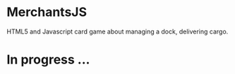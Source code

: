 # MerchantsJS

HTML5 and Javascript card game about managing a dock, delivering cargo.

# In progress ...
